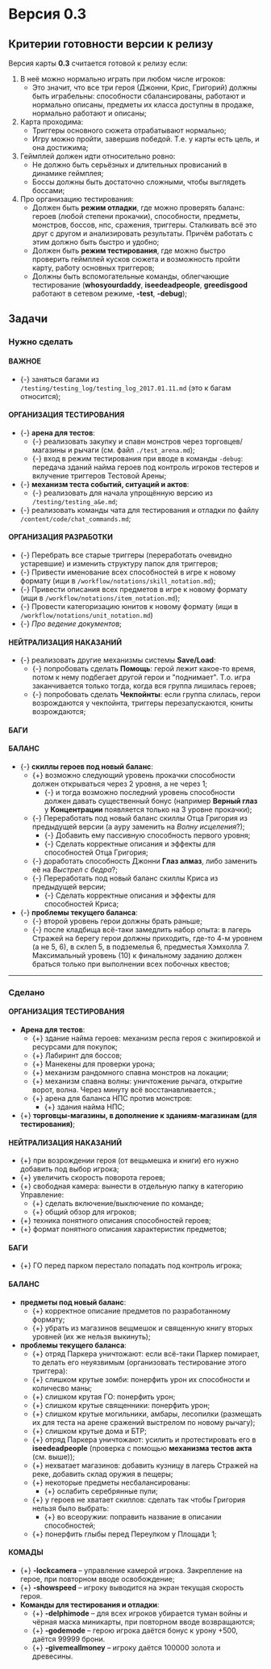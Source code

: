 # Версия 0.3

## Критерии готовности версии к релизу
Версия карты **0.3** считается готовой к релизу если:

1. В неё можно нормально играть при любом числе игроков:
   * Это значит, что все три героя (Джонни, Крис, Григорий) должны быть играбельны: способности сбалансированы, работают и нормально описаны, предметы их класса доступны в продаже, нормально работают и описаны;
2. Карта проходима:
   * Триггеры основного сюжета отрабатывают нормально;
   * Игру можно пройти, завершив победой. Т.е. у карты есть цель, и она достижима;
3. Геймплей должен идти относительно ровно:
   * Не должно быть серьёзных и длительных провисаний в динамике геймплея;
   * Боссы должны быть достаточно сложными, чтобы выглядеть боссами;
4. Про организацию тестирования:
   * Должен быть **режим отладки**, где можно проверять баланс: героев (любой степени прокачки), способности, предметы, монстров, боссов, нпс, сражения, триггеры. Сталкивать всё это друг с другом и анализировать результаты. Причём работать с этим должно быть быстро и удобно;
   * Должен быть **режим тестирования**, где можно быстро проверить геймплей кусков сюжета и возможность пройти карту, работу основных триггеров;
   * Должны быть вспомогательные команды, облегчающие тестирование (**whosyourdaddy**, **iseedeadpeople**, **greedisgood** работают в сетевом режиме, **-test**, **-debug**);

## Задачи

### Нужно сделать

#### ВАЖНОЕ

   * {-} заняться багами из `/testing/testing_log/testing_log_2017.01.11.md` (это к багам относится);

#### ОРГАНИЗАЦИЯ ТЕСТИРОВАНИЯ

   * {-} **арена для тестов**:      
      * {-} реализовать закупку и спавн монстров через торговцев/магазины и рычаги (см. файл `./test_arena.md`);
      * {-} вход в режим тестирования при вводе в команды `-debug`: передача зданий найма героев под контроль игроков тестеров и вклучение триггеров Тестовой Арены;
   * {-} **механизм теста событий, ситуаций и актов**:
      * {-} реализовать для начала упрощённую версию из `/testing/testing_a&e.md`;
   * {-} реализовать команды чата для тестирования и отладки по файлу `/content/code/chat_commands.md`;

#### ОРГАНИЗАЦИЯ РАЗРАБОТКИ

   * {-} Перебрать все старые триггеры (переработать очевидно устаревшие) и изменить структуру папок для триггеров;
   * {-} Привести именование всех способностей в игре к новому формату (ищи в `/workflow/notations/skill_notation.md`);
   * {-} Привести описания всех предметов в игре к новому формату (ищи в `/workflow/notations/item_notation.md`);
   * {-} Провести категоризацию юнитов к новому формату (ищи в `/workflow/notations/unit_notation.md`)
   * {-} *Про ведение документов*;

#### НЕЙТРАЛИЗАЦИЯ НАКАЗАНИЙ

   * {-} реализовать другие механизмы системы **Save/Load**:
      * {-} попробовать сделать **Помощь**: герой лежит какое-то время, потом к нему подбегает другой герои и "поднимает". Т.о. игра заканчивается только тогда, когда вся группа лишилась героев;
      * {-} попробовать сделать **Чекпойнты**: если группа слилась, герои возрождаются у чекпойнта, триггеры перезапускаются, юниты возрождаются;

#### БАГИ

#### БАЛАНС

   * {-} **скиллы героев под новый баланс**:
      * {+} возможно следующий уровень прокачки способности должен открываться через 2 уровня, а не через 1;
         * {-} и тогда возможно последний уровень способности должен давать существенный бонус (например **Верный глаз** у **Концентрации** появляется только на 3 уровне прокачки);
      * {-} Переработать под новый баланс скиллы Отца Григория из предыдущей версии (а ауру заменить на *Волну исцеления*?);
         * {-} Добавить ему пассивную способность первого уровня;
         * {-} Сделать корректные описания и эффекты для способностей Отца Григория;
      * {-} доработать способность Джонни **Глаз алмаз**, либо заменить её на *Выстрел с бедра*?;
      * {-} Переработать под новый баланс скиллы Криса из предыдущей версии;
         * {-} Сделать корректные описания и эффекты для способностей Криса;
   * {-} **проблемы текущего баланса**:
      * {-} второй уровень герои должны брать раньше;
      * {-} после кладбища всё-таки замедлить набор опыта: в лагерь Стражей на берегу герои должны приходить, где-то 4-м уровнем (а не 5, 6), в склеп 5, в подземелья 6, предместья Хэмхолла 7. Максимальный уровень (10) к финальному заданию должен браться только при выполнении всех побочных квестов;

---

### Сделано

#### ОРГАНИЗАЦИЯ ТЕСТИРОВАНИЯ

   * **Арена для тестов**:
      * {+} здание найма героев: механизм респа героя с экипировкой и ресурсами для покупок;
      * {+} Лабиринт для боссов;
      * {+} Манекены для проверки урона;
      * {+} механизм рандомного спавна монстров на локации;
      * {+} механизм спавна волны: уничтожение рычага, открытие ворот, волна. Через минуту всё восстанавливается.;
      * {+} арена для баланса НПС против монстров:
         * {+} здания найма НПС;   
   * {+} **торговцы-магазины, в дополнение к зданиям-магазинам (для тестирования)**;

#### НЕЙТРАЛИЗАЦИЯ НАКАЗАНИЙ

   * {+} при возрождении героя (от вещьмешка и книги) его нужно добавить под выбор игрока;
   * {+} увеличить скорость поворота героев;   
   * {+} свободная камера: вынести в отдельную папку в категорию Управление:
      * {+} сделать включение/выключение по команде;
      * {+} общий обзор для игроков;
   * {+} техника понятного описания способностей героев;
   * {+} формат понятного описания характеристик предметов;

#### БАГИ

   * {+} ГО перед парком перестало попадать под контроль игрока;

#### БАЛАНС

   * **предметы под новый баланс**:
      * {+} корректное описание предметов по разработанному формату;
      * {+} убрать из магазинов вещмешок и священную книгу вторых уровней (их же нельзя выкинуть);
   * **проблемы текущего баланса**:
      * {+} отряд Паркера уничтожают: если всё-таки Паркер помирает, то делать его неуязвимым (организовать тестирование этого триггера):
      * {+} слишком крутые зомби: понерфить урон их способности и количесво маны;
      * {+} слишком крутая ГО: понерфить урон;
      * {+} слишком крутые священники: понерфить урон;
      * {+} слишком крутые могильники, амбары, лесопилки (размещать их для теста на арене сражений выстрелом по новому рычагу);
      * {+} слишком крутые дома и БТР;
      * {+} отряд Паркера уничтожают: усилить и протестировать его в **iseedeadpeople** (проверка с помощью **механизма тестов акта** (см. выше));
      * {+} нехватает магазинов: добавить кузницу в лагерь Стражей на реке, добавить склад оружия в пещеры;
      * {+} некоторые предметы несбалансированы:
         * {+} ослабить серебрянные пули;
      * {+} у героев не хватает скиллов: сделать так чтобы Григория нельзя было выбрать:
         * {+} во всеоружии: поправить название в описании способностей;
      * {+} понерфить глыбы перед Переулком у Площади 1;

#### КОМАДЫ

   * {+} **-lockcamera** &ndash; управление камерой игрока. Закрепление на герое, при повторном вводе освобождение;
   * {+} **-showspeed** &ndash; игроку выводится на экран текущая скорость героя.
   * **Команды для тестирования и отладки**:
      * {+} **-delphimode** &ndash; для всех игроков убирается туман войны и чёрная маска миникарты, при повторном вводе возвращаются;
      * {+} **-godemode** &ndash; герою игрока даётся бонус к урону +500, даётся 99999 брони.
      * {+} **-givemeallmoney** &ndash; игроку даётся 100000 золота и древесины.